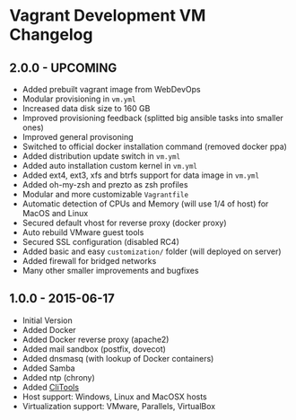 Vagrant Development VM Changelog
================================

2.0.0 - UPCOMING
------------------
* Added prebuilt vagrant image from WebDevOps
* Modular provisioning in `vm.yml`
* Increased data disk size to 160 GB
* Improved provisioning feedback (splitted big ansible tasks into smaller ones)
* Improved general provisoning
* Switched to official docker installation command (removed docker ppa)
* Added distribution update switch in `vm.yml`
* Added auto installation custom kernel in `vm.yml`
* Added ext4, ext3, xfs and btrfs support for data image in `vm.yml`
* Added oh-my-zsh and prezto as zsh profiles
* Modular and more customizable `Vagrantfile`
* Automatic detection of CPUs and Memory (will use 1/4 of host) for MacOS and Linux
* Secured default vhost for reverse proxy (docker proxy)
* Auto rebuild VMware guest tools
* Secured SSL configuration (disabled RC4)
* Added basic and easy `customization/` folder (will deployed on server)
* Added firewall for bridged networks
* Many other smaller improvements and bugfixes

1.0.0 - 2015-06-17
------------------
* Initial Version
* Added Docker
* Added Docker reverse proxy (apache2)
* Added mail sandbox (postfix, dovecot)
* Added dnsmasq (with lookup of Docker containers)
* Added Samba
* Added ntp (chrony)
* Added [CliTools](https://github.com/mblaschke/clitools)
* Host support: Windows, Linux and MacOSX hosts
* Virtualization support: VMware, Parallels, VirtualBox
